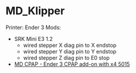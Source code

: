 # MD_Klipper

Printer: Ender 3
Mods:
- SRK Mini E3 1.2
	- wired stepper X diag pin to X endstop
	- wired stepper Y diag pin to Y endstop
	- wired stepper Z diag pin to E0 stop
- [MD CPAP - Ender 3 CPAP add-on with x4 5015](https://www.thingiverse.com/thing:3307633)
